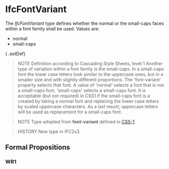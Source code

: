 # IfcFontVariant

The _IfcFontVariant_ type defines whether the normal or the small-caps faces within a font family shall be used. Values are:

* normal
* small-caps

{ .extDef}
> NOTE  Definition according to Cascading Style Sheets, level 1
> Another type of variation within a font family is the small-caps. In a small-caps font the lower case letters look similar to the uppercase ones, but in a smaller size and with slightly different proportions. The 'font-variant' property selects that font. A value of 'normal' selects a font that is not a small-caps font, 'small-caps' selects a small-caps font. It is acceptable (but not required) in CSS1 if the small-caps font is a created by taking a normal font and replacing the lower case letters by scaled uppercase characters. As a last resort, uppercase letters will be used as replacement for a small-caps font.

> NOTE  Type adopted from **font-variant** defined in [CSS-1](../../../bibliography.htm#CSS1).

> HISTORY  New type in IFC2x3.

## Formal Propositions

### WR1

